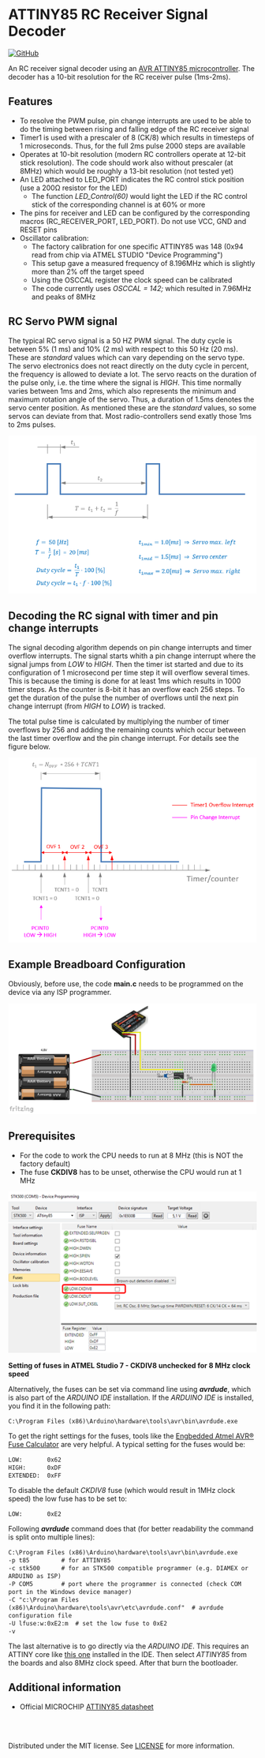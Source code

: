 # ATTINY85 RC Receiver Signal Decoder

[![GitHub](https://img.shields.io/github/license/mashape/apistatus.svg)](https://en.wikipedia.org/wiki/MIT_License)

An RC receiver signal decoder using an [AVR ATTINY85 microcontroller](https://www.microchip.com/wwwproducts/en/ATtiny85). The decoder has a 10-bit resolution for the RC receiver pulse (1ms-2ms).

## Features
  - To resolve the PWM pulse, pin change interrupts are used to be able to do the timing between rising and falling edge of the RC receiver signal
  - Timer1 is used with a prescaler of 8 (CK/8) which results in timesteps of 1 microseconds. Thus, for the full 2ms pulse 2000 steps are available
  - Operates at 10-bit resolution (modern RC controllers operate at 12-bit stick resolution). The code should work also without prescaler (at 8MHz) which would be roughly a 13-bit resolution (not tested yet)
  - An LED attached to LED_PORT indicates the RC control stick position (use a 200&Omega; resistor for the LED)
    - The function *LED_Control(60)* would light the LED if the RC control stick of the corresponding channel is at 60% or more
  - The pins for receiver and LED can be configured by the corresponding macros (RC_RECEIVER_PORT, LED_PORT). Do not use VCC, GND and RESET pins
  - Oscillator calibration:
    - The factory calibration for one specific ATTINY85 was 148 (0x94 read from chip via ATMEL STUDIO "Device Programming")
    - This setup gave a measured frequency of 8.196MHz which is slightly more than 2% off the target speed
    - Using the OSCCAL register the clock speed can be calibrated
    - The code currently uses *OSCCAL = 142;* which resulted in 7.96MHz and peaks of 8MHz

## RC Servo PWM signal

The typical RC servo signal is a 50 HZ PWM signal. The duty cycle is between 5% (1 ms) and 10% (2 ms) with respect to this 50 Hz (20 ms). These are *standard* values which can vary depending on the servo type. The servo electronics does not react directly on the duty cycle in percent, the frequency is allowed to deviate a lot. The servo reacts on the duration of the pulse only, i.e. the time where the signal is *HIGH*. This time normally varies between 1ms and 2ms, which also represents the minimum and maximum rotation angle of the servo. Thus, a duration of 1.5ms denotes the servo center position. As mentioned these are the *standard* values, so some servos can deviate from that. Most radio-controllers send exatly those 1ms to 2ms pulses.

![](images/Servo_PWM_1.png)


## Decoding the RC signal with timer and pin change interrupts

The signal decoding algorithm depends on pin change interrupts and timer overflow interrupts. The signal starts whith a pin change interrupt where the signal jumps from *LOW* to *HIGH*. Then the timer ist started and due to its configuration of 1 microsecond per time step it will overflow several times. This is because the timing is done for at least 1ms which results in 1000 timer steps. As the counter is 8-bit it has an overflow each 256 steps. To get the duration of the pulse the number of overflows until the next pin change interrupt (from *HIGH* to *LOW*) is tracked.

The total pulse time is calculated by multiplying the number of timer overflows by 256 and adding the remaining counts which occur between the last timer overflow and the pin change interrupt. For details see the figure below.

![](images/Servo_PWM_6.png)


## Example Breadboard Configuration

Obviously, before use, the code **main.c** needs to be programmed on the device via any ISP programmer.

![](images/Fritzing_Layout.png)

## Prerequisites
 - For the code to work the CPU needs to run at 8 MHz (this is NOT the factory default)
 - The fuse **CKDIV8** has to be unset, otherwise the CPU would run at 1 MHz

<!--- HTML code used in order to be able to resize image -->
<img src="images/Fuse_Settings.png" alt="drawing" width="600"/>

**Setting of fuses in ATMEL Studio 7 - CKDIV8 unchecked for 8 MHz clock speed**

Alternatively, the fuses can be set via command line using ***avrdude***, which is also part of the *ARDUINO IDE* installation. If the *ARDUINO IDE* is installed, you find it in the following path:

~~~
C:\Program Files (x86)\Arduino\hardware\tools\avr\bin\avrdude.exe
~~~

To get the right settings for the fuses, tools like the [Engbedded Atmel AVR® Fuse Calculator](http://www.engbedded.com/fusecalc) are very helpful. A typical setting for the fuses would be:

~~~
LOW:       0x62
HIGH:      0xDF
EXTENDED:  0xFF
~~~

To disable the default *CKDIV8* fuse (which would result in 1MHz clock speed) the low fuse has to be set to:

~~~
LOW:       0xE2
~~~

Following ***avrdude*** command does that (for better readability the command is split onto multiple lines):

~~~
C:\Program Files (x86)\Arduino\hardware\tools\avr\bin\avrdude.exe
-p t85         # for ATTINY85
-c stk500      # for an STK500 compatible programmer (e.g. DIAMEX or ARDUINO as ISP)
-P COM5        # port where the programmer is connected (check COM port in the Windows device manager)
-C "c:\Program Files (x86)\Arduino\hardware\tools\avr\etc\avrdude.conf"  # avrdude configuration file
-U lfuse:w:0xE2:m  # set the low fuse to 0xE2
-v
~~~

The last alternative is to go directly via the *ARDUINO IDE*. This requires an ATTINY core like [this one](https://github.com/damellis/attiny) installed in the IDE. Then select *ATTINY85* from the boards and also 8MHz clock speed. After that burn the bootloader.

## Additional information
 - Official MICROCHIP [ATTINY85 datasheet](http://ww1.microchip.com/downloads/en/DeviceDoc/Atmel-2586-AVR-8-bit-Microcontroller-ATtiny25-ATtiny45-ATtiny85_Datasheet.pdf)

<br></br>

Distributed under the MIT license. See [LICENSE](https://github.com/chiefenne/ATTINY85-Servo-Control/blob/master/LICENSE) for more information.


